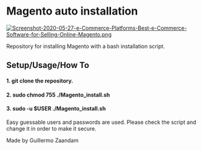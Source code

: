 # Magento auto installation

[![Screenshot-2020-05-27-e-Commerce-Platforms-Best-e-Commerce-Software-for-Selling-Online-Magento.png](https://i.postimg.cc/XJkR2zyr/Screenshot-2020-05-27-e-Commerce-Platforms-Best-e-Commerce-Software-for-Selling-Online-Magento.png)](https://postimg.cc/47n2ywPG)

Repository for installing Magento with a bash installation script.

## Setup/Usage/How To

#### 1. git clone the repository.
#### 2. sudo chmod 755 ./Magento_install.sh
#### 3. sudo -u $USER ./Magento_install.sh

Easy guessable users and passwords are used. Please check the script and change it in order to make it secure.

Made by Guillermo Zaandam